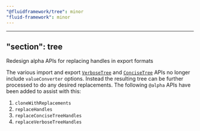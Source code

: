```yaml
---
"@fluidframework/tree": minor
"fluid-framework": minor
---
```

---
"section": tree
---

Redesign alpha APIs for replacing handles in export formats

The various import and export [`VerboseTree`](https://fluidframework.com/docs/api/fluid-framework/verbosetree-typealias) and [`ConciseTree`](https://fluidframework.com/docs/api/fluid-framework/concisetree-typealias) APIs no longer include `valueConverter` options.
Instead the resulting tree can be further processed to do any desired replacements.
The following `@alpha` APIs have been added to assist with this:

1. `cloneWithReplacements`
2. `replaceHandles`
3. `replaceConciseTreeHandles`
4. `replaceVerboseTreeHandles`

